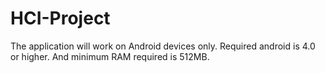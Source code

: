 # HCI-Project

The application will work on Android devices only.
Required android is 4.0 or higher.
And minimum RAM required is 512MB.
